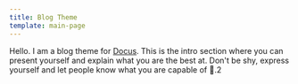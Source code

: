 ```yaml
---
title: Blog Theme
template: main-page
---
```


Hello. I am a blog theme for [Docus](https://docus.dev). This is the intro section where you can present yourself and explain what you are the best at. Don't be shy, express yourself and let people know what you are capable of 🚀.2
